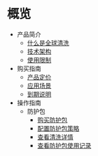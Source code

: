 # 概览

* 产品简介
    * [什么是全球清洗](uantiddos/uanycastclean/intro/whatisanycasteip) 
    * [技术架构](uantiddos/uanycastclean/intro/architecture)
    * [使用限制](uantiddos/uanycastclean/intro/limit)
* 购买指南
    * [产品定价](uantiddos/uanycastclean/buy/price) 
    * [应用场景](uantiddos/uanycastclean/buy/apply)
    * [到期说明](uantiddos/uanycastclean/buy/invalid)
* 操作指南
    * 防护包
      * [购买防护包](uantiddos/uanycastclean/guide/buyanycastclean)
      * [配置防护包策略](uantiddos/uanycastclean/guide/config)
      * [查看清洗详情](uantiddos/uanycastclean/guide/check)
      * [查看防护包使用记录](uantiddos/uanycastclean/guide/used)
   
    
   
   
    
        
